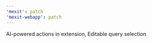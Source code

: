 ```yaml
---
'mexit': patch
'mexit-webapp': patch
---
```


AI-powered actions in extension, Editable query selection
